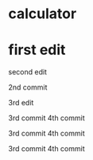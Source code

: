 # calculator
# first edit
second edit

2nd commit

3rd edit

3rd commit
4th commit

3rd commit
4th commit

3rd commit
4th commit